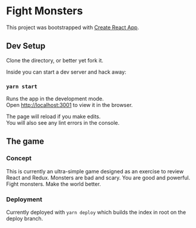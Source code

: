 # Fight Monsters

This project was bootstrapped with [Create React App](https://github.com/facebook/create-react-app).

## Dev Setup

Clone the directory, or better yet fork it.

Inside you can start a dev server and hack away:

### `yarn start`

Runs the app in the development mode.\
Open [http://localhost:3001](http://localhost:3001) to view it in the browser.

The page will reload if you make edits.\
You will also see any lint errors in the console.


## The game


### Concept

This is currently an ultra-simple game designed as an exercise to review React and Redux. Monsters are bad and scary. You are good and powerful. Fight monsters. Make the world better.


### Deployment

Currently deployed with `yarn deploy` which builds the index in root on the deploy branch.
